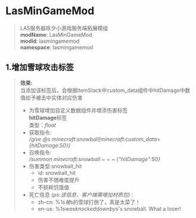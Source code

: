 # LasMinGameMod

> LAS服务器除夕小游戏服务端拓展模组  
> **modName**: LasMinGameMod  
> **modId**: lasmingamemod  
> **namespace**: lasmingamemod

## 1.增加雪球攻击标签
> **效果:**  
> 当添加该标签后，会根据itemStack中custom_data组件中hitDamage中数值给予被击中实体对应伤害
> - 为雪球增加自定义数据组件并增添伤害标签  
> **hitDamage**标签  
> 类型：*float*
> - 获取指令:  
> */give @s minecraft:snowball[minecraft:custom_data={hitDamage:50}]*
> - 召唤指令:  
> */summon minecraft:snowball ~ ~ ~ {"hitDamage":50}*
> - 伤害类型:snowball_hit
>   - id: snowball_hit 
>   - 伤害不随难度提升
>   - 不损耗饥饿值
> - 死亡信息 *(ps:该信息，客户端需增加材质包)* :
>   - zh-cn: %1$s被%2$s的雪球打倒了，真是太菜了！
>   - en-us: %1$s was knocked down by %2$s's snowball. What a loser!